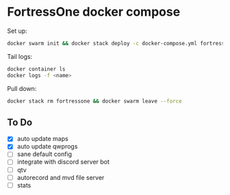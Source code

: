 # FortressOne docker compose

Set up:

```sh
docker swarm init && docker stack deploy -c docker-compose.yml fortressone
```

Tail logs:

```sh
docker container ls
docker logs -f <name>
```

Pull down:

```sh
docker stack rm fortressone && docker swarm leave --force
```

## To Do

- [x] auto update maps
- [x] auto update qwprogs
- [ ] sane default config
- [ ] integrate with discord server bot
- [ ] qtv
- [ ] autorecord and mvd file server
- [ ] stats
